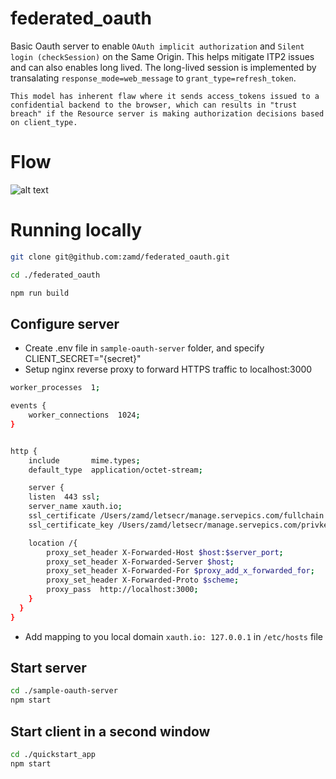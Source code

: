 # federated_oauth
Basic Oauth server to enable `OAuth implicit authorization` and `Silent login (checkSession)` on the Same Origin. This helps mitigate ITP2 issues and can also enables long lived. The long-lived session is implemented by transalating `response_mode=web_message` to `grant_type=refresh_token`. 

```This model has inherent flaw where it sends access_tokens issued to a confidential backend to the browser, which can results in "trust breach" if the Resource server is making authorization decisions based on client_type.  ```

# Flow

![alt text](/img/long-lived-session.png "Sequence diagram")

# Running locally 


```bash
git clone git@github.com:zamd/federated_oauth.git

cd ./federated_oauth

npm run build
```

## Configure server

- Create .env file in `sample-oauth-server` folder, and specify CLIENT_SECRET="{secret}"
- Setup nginx reverse proxy to forward HTTPS traffic to localhost:3000
```bash
worker_processes  1;

events {
    worker_connections  1024;
}


http {
    include       mime.types;
    default_type  application/octet-stream;

    server {
    listen  443 ssl;
    server_name xauth.io;
    ssl_certificate /Users/zamd/letsecr/manage.servepics.com/fullchain.pem;
    ssl_certificate_key /Users/zamd/letsecr/manage.servepics.com/privkey.pem;

    location /{
        proxy_set_header X-Forwarded-Host $host:$server_port;
        proxy_set_header X-Forwarded-Server $host;
        proxy_set_header X-Forwarded-For $proxy_add_x_forwarded_for;
        proxy_set_header X-Forwarded-Proto $scheme;
        proxy_pass  http://localhost:3000;
    }
  }
}
```

- Add mapping to you local domain `xauth.io: 127.0.0.1` in `/etc/hosts` file

## Start server

```bash
cd ./sample-oauth-server
npm start
```
## Start client in a second window

```bash
cd ./quickstart_app
npm start
```
